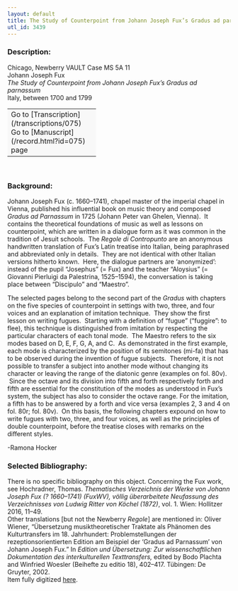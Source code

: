 ```yaml
---
layout: default
title: The Study of Counterpoint from Johann Joseph Fux’s Gradus ad parnassum
utl_id: 3439
---
```


### Description:

Chicago, Newberry VAULT Case MS 5A 11<br>
Johann Joseph Fux<br>
_The Study of Counterpoint from Johann Joseph Fux’s Gradus ad parnassum_<br>
Italy, between 1700 and 1799

<table border="0.5" cellpadding="1" cellspacing="1" style="width: 200px; background-color:#F8F8F8;"><tbody><tr><td>Go to [Transcription](/transcriptions/075)<br>
Go to [Manuscript](/record.html?id=075) page</td></tr></tbody></table> 

### Background:

Johann Joseph Fux (c. 1660–1741), chapel master of the imperial chapel in Vienna, published his influential book on music theory and composed _Gradus ad Parnassum_ in 1725 (Johann Peter van Ghelen, Vienna).  It contains the theoretical foundations of music as well as lessons on counterpoint, which are written in a dialogue form as it was common in the tradition of Jesuit schools.  The _Regole di Contropunto_ are an anonymous handwritten translation of Fux’s Latin treatise into Italian, being paraphrased and abbreviated only in details.  They are not identical with other Italian versions hitherto known.  Here, the dialogue partners are ‘anonymized’: instead of the pupil “Josephus” (= Fux) and the teacher “Aloysius” (= Giovanni Pierluigi da Palestrina, 1525–1594), the conversation is taking place between “Discipulo” and “Maestro”.

The selected pages belong to the second part of the _Gradus_ with chapters on the five species of counterpoint in settings with two, three, and four voices and an explanation of imitation technique.  They show the first lesson on writing fugues.  Starting with a definition of “fugue” (“fuggire”: to flee), this technique is distinguished from imitation by respecting the particular characters of each tonal mode.  The Maestro refers to the six modes based on D, E, F, G, A, and C.  As demonstrated in the first example, each mode is characterized by the position of its semitones (mi-fa) that has to be observed during the invention of fugue subjects.  Therefore, it is not possible to transfer a subject into another mode without changing its character or leaving the range of the diatonic genre (examples on fol. 80v).  Since the octave and its division into fifth and forth respectively forth and fifth are essential for the constitution of the modes as understood in Fux’s system, the subject has also to consider the octave range. For the imitation, a fifth has to be answered by a forth and vice versa (examples 2, 3 and 4 on fol. 80r; fol. 80v).  On this basis, the following chapters expound on how to write fugues with two, three, and four voices, as well as the principles of double counterpoint, before the treatise closes with remarks on the different styles.

-Ramona Hocker

### Selected Bibliography:

There is no specific bibliography on this object. Concerning the Fux work, see Hochradner, Thomas. _Thematisches Verzeichnis der Werke von Johann Joseph Fux (? 1660–1741) (FuxWV), völlig überarbeitete Neufassung des Verzeichnisses von Ludwig Ritter von Köchel (1872)_, vol. 1. Wien: Hollitzer 2016, 11–49.<br>
Other translations [but not the Newberry _Regole_] are mentioned in: Oliver Wiener, “Übersetzung musiktheoretischer Traktate als Phänomen des Kulturtransfers im 18. Jahrhundert: Problemstellungen der rezeptionsorientierten Edition am Beispiel der ‘Gradus ad Parnassum’ von Johann Joseph Fux.” In _Edition und Übersetzung: Zur wissenschaftlichen Dokumentation des interkulturellen Texttransfers,_ edited by Bodo Plachta and Winfried Woesler (Beihefte zu editio 18), 402–417. Tübingen: De Gruyter, 2002.<br>
Item fully digitized [here](http://collections.carli.illinois.edu/cdm/ref/collection/nby_dig/id/26362).

